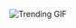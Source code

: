 
<!-- GIF_SECTION -->
![Trending GIF](https://media1.giphy.com/media/v1.Y2lkPThiYjIxNzcyMGNjeGJrd3g3NWJ6bzFzcGYyZzh6N2IzN3p0aHhmdG1pNWRzczl1ciZlcD12MV9naWZzX3NlYXJjaCZjdD1n/SS3OndLI7c3ZYnr0vM/giphy.gif)
<!-- END_GIF_SECTION -->
